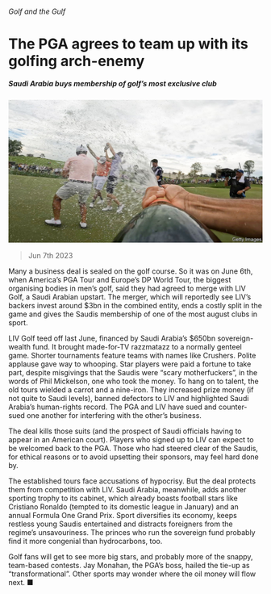 ###### Golf and the Gulf

# The PGA agrees to team up with its golfing arch-enemy 

##### Saudi Arabia buys membership of golf’s most exclusive club 

![image](images/20230610_WBP505.jpg) 

> Jun 7th 2023 

Many a business deal is sealed on the golf course. So it was on June 6th, when America’s PGA Tour and Europe’s DP World Tour, the biggest organising bodies in men’s golf, said they had agreed to merge with LIV Golf, a Saudi Arabian upstart. The merger, which will reportedly see LIV’s backers invest around $3bn in the combined entity, ends a costly split in the game and gives the Saudis membership of one of the most august clubs in sport.

LIV Golf teed off last June, financed by Saudi Arabia’s $650bn sovereign-wealth fund. It brought made-for-TV razzmatazz to a normally genteel game. Shorter tournaments feature teams with names like Crushers. Polite applause gave way to whooping. Star players were paid a fortune to take part, despite misgivings that the Saudis were “scary motherfuckers”, in the words of Phil Mickelson, one who took the money. To hang on to talent, the old tours wielded a carrot and a nine-iron. They increased prize money (if not quite to Saudi levels), banned defectors to LIV and highlighted Saudi Arabia’s human-rights record. The PGA and LIV have sued and counter-sued one another for interfering with the other’s business. 

The deal kills those suits (and the prospect of Saudi officials having to appear in an American court). Players who signed up to LIV can expect to be welcomed back to the PGA. Those who had steered clear of the Saudis, for ethical reasons or to avoid upsetting their sponsors, may feel hard done by. 

The established tours face accusations of hypocrisy. But the deal protects them from competition with LIV. Saudi Arabia, meanwhile, adds another sporting trophy to its cabinet, which already boasts football stars like Cristiano Ronaldo (tempted to its domestic league in January) and an annual Formula One Grand Prix. Sport diversifies its economy, keeps restless young Saudis entertained and distracts foreigners from the regime’s unsavouriness. The princes who run the sovereign fund probably find it more congenial than hydrocarbons, too.

Golf fans will get to see more big stars, and probably more of the snappy, team-based contests. Jay Monahan, the PGA’s boss, hailed the tie-up as “transformational”. Other sports may wonder where the oil money will flow next. ■


